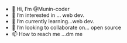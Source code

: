 - 👋 Hi, I’m @Munin-coder
- 👀 I’m interested in ... web dev.
- 🌱 I’m currently learning...web dev.
- 💞️ I’m looking to collaborate on... open source
- 📫 How to reach me ...dm me 
  
  

<!---
Munin-coder/Munin-coder is a ✨ special ✨ repository because its `README.md` (this file) appears on your GitHub profile.
You can click the Preview link to take a look at your changes.
--->
